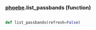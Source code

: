 ### [phoebe](phoebe.md).list_passbands (function)


```py

def list_passbands(refresh=False)

```


